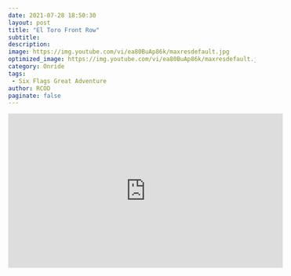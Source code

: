 ```yaml
---
date: 2021-07-28 18:50:30
layout: post
title: "El Toro Front Row"
subtitle:
description:
image: https://img.youtube.com/vi/ea80BuAp86k/maxresdefault.jpg
optimized_image: https://img.youtube.com/vi/ea80BuAp86k/maxresdefault.jpg
category: Onride
tags:
 - Six Flags Great Adventure
author: RCOD
paginate: false
---
```


<iframe width="560" height="315" src="https://www.youtube.com/embed/ea80BuAp86k?start=14" title="YouTube video player" frameborder="0" allow="accelerometer; autoplay; clipboard-write; encrypted-media; gyroscope; picture-in-picture" allowfullscreen></iframe>

